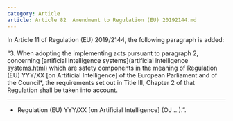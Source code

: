 ```yaml
---
category: Article
article: Article 82  Amendment to Regulation (EU) 20192144.md
---
```


In Article 11 of Regulation (EU) 2019/2144, the following paragraph is added:

“3. When adopting the implementing acts pursuant to paragraph 2, concerning [artificial intelligence systems](artificial intelligence systems.html) which are safety components in the meaning of Regulation (EU) YYY/XX [on Artificial Intelligence] of the European Parliament and of the Council*, the requirements set out in Title III, Chapter 2 of that Regulation shall be taken into account.

__________

* Regulation (EU) YYY/XX [on Artificial Intelligence] (OJ …).”.
